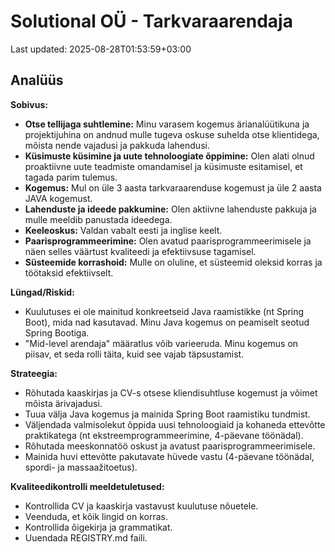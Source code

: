 # Solutional OÜ - Tarkvaraarendaja

Last updated: 2025-08-28T01:53:59+03:00

## Analüüs

**Sobivus:**
*   **Otse tellijaga suhtlemine:** Minu varasem kogemus ärianalüütikuna ja projektijuhina on andnud mulle tugeva oskuse suhelda otse klientidega, mõista nende vajadusi ja pakkuda lahendusi.
*   **Küsimuste küsimine ja uute tehnoloogiate õppimine:** Olen alati olnud proaktiivne uute teadmiste omandamisel ja küsimuste esitamisel, et tagada parim tulemus.
*   **Kogemus:** Mul on üle 3 aasta tarkvaraarenduse kogemust ja üle 2 aasta JAVA kogemust.
*   **Lahenduste ja ideede pakkumine:** Olen aktiivne lahenduste pakkuja ja mulle meeldib panustada ideedega.
*   **Keeleoskus:** Valdan vabalt eesti ja inglise keelt.
*   **Paarisprogrammeerimine:** Olen avatud paarisprogrammeerimisele ja näen selles väärtust kvaliteedi ja efektiivsuse tagamisel.
*   **Süsteemide korrashoid:** Mulle on oluline, et süsteemid oleksid korras ja töötaksid efektiivselt.

**Lüngad/Riskid:**
*   Kuulutuses ei ole mainitud konkreetseid Java raamistikke (nt Spring Boot), mida nad kasutavad. Minu Java kogemus on peamiselt seotud Spring Bootiga.
*   "Mid-level arendaja" määratlus võib varieeruda. Minu kogemus on piisav, et seda rolli täita, kuid see vajab täpsustamist.

**Strateegia:**
*   Rõhutada kaaskirjas ja CV-s otsese kliendisuhtluse kogemust ja võimet mõista ärivajadusi.
*   Tuua välja Java kogemus ja mainida Spring Boot raamistiku tundmist.
*   Väljendada valmisolekut õppida uusi tehnoloogiaid ja kohaneda ettevõtte praktikatega (nt ekstreemprogrammeerimine, 4-päevane töönädal).
*   Rõhutada meeskonnatöö oskust ja avatust paarisprogrammeerimisele.
*   Mainida huvi ettevõtte pakutavate hüvede vastu (4-päevane töönädal, spordi- ja massaažitoetus).

**Kvaliteedikontrolli meeldetuletused:**
*   Kontrollida CV ja kaaskirja vastavust kuulutuse nõuetele.
*   Veenduda, et kõik lingid on korras.
*   Kontrollida õigekirja ja grammatikat.
*   Uuendada REGISTRY.md faili.
